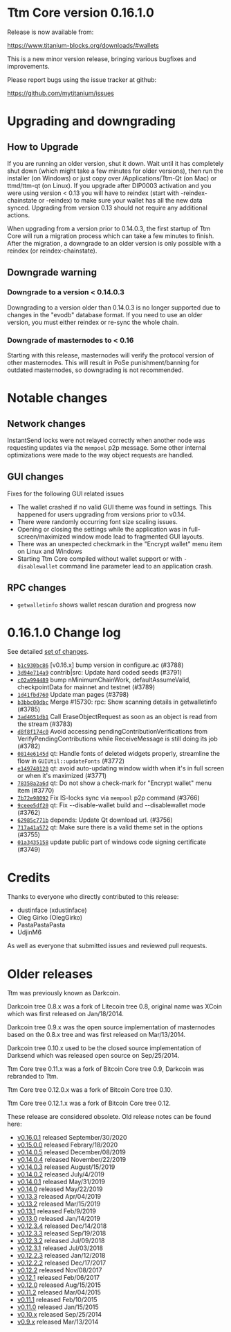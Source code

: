 Ttm Core version 0.16.1.0
==========================

Release is now available from:

  <https://www.titanium-blocks.org/downloads/#wallets>

This is a new minor version release, bringing various bugfixes and improvements.

Please report bugs using the issue tracker at github:

  <https://github.com/mytitanium/issues>


Upgrading and downgrading
=========================

How to Upgrade
--------------

If you are running an older version, shut it down. Wait until it has completely
shut down (which might take a few minutes for older versions), then run the
installer (on Windows) or just copy over /Applications/Ttm-Qt (on Mac) or
ttmd/ttm-qt (on Linux). If you upgrade after DIP0003 activation and you were
using version < 0.13 you will have to reindex (start with -reindex-chainstate
or -reindex) to make sure your wallet has all the new data synced. Upgrading
from version 0.13 should not require any additional actions.

When upgrading from a version prior to 0.14.0.3, the
first startup of Ttm Core will run a migration process which can take a few
minutes to finish. After the migration, a downgrade to an older version is only
possible with a reindex (or reindex-chainstate).

Downgrade warning
-----------------

### Downgrade to a version < 0.14.0.3

Downgrading to a version older than 0.14.0.3 is no longer supported due to
changes in the "evodb" database format. If you need to use an older version,
you must either reindex or re-sync the whole chain.

### Downgrade of masternodes to < 0.16

Starting with this release, masternodes will verify the protocol version of other
masternodes. This will result in PoSe punishment/banning for outdated masternodes,
so downgrading is not recommended.

Notable changes
===============

Network changes
---------------
InstantSend locks were not relayed correctly when another node was requesting updates via the `mempool`
p2p message. Some other internal optimizations were made to the way object requests are handled.

GUI changes
-----------
Fixes for the following GUI related issues
- The wallet crashed if no valid GUI theme was found in settings.
This happened for users upgrading from versions prior to v0.14.
- There were randomly occurring font size scaling issues.
- Opening or closing the settings while the application was in full-screen/maximized
window mode lead to fragmented GUI layouts.
- There was an unexpected checkmark in the "Encrypt wallet" menu item on Linux and Windows
- Starting Ttm Core compiled without wallet support or with `-disablewallet` command line
parameter lead to an application crash.

RPC changes
-----------
- `getwalletinfo` shows wallet rescan duration and progress now

0.16.1.0 Change log
===================

See detailed [set of changes](https://github.com/mytitanium/compare/v0.16.0.1...ttmpay:v0.16.1.0).

- [`b1c930bc86`](https://github.com/mytitanium/commit/b1c930bc86) [v0.16.x] bump version in configure.ac (#3788)
- [`3d94e714a9`](https://github.com/mytitanium/commit/3d94e714a9) contrib|src: Update hard coded seeds (#3791)
- [`c02a994489`](https://github.com/mytitanium/commit/c02a994489) bump nMinimumChainWork, defaultAssumeValid, checkpointData for mainnet and testnet (#3789)
- [`1d41fbd760`](https://github.com/mytitanium/commit/1d41fbd760) Update man pages (#3798)
- [`b3bbc00dbc`](https://github.com/mytitanium/commit/b3bbc00dbc) Merge #15730: rpc: Show scanning details in getwalletinfo (#3785)
- [`3ad4651db1`](https://github.com/mytitanium/commit/3ad4651db1) Call EraseObjectRequest as soon as an object is read from the stream (#3783)
- [`d8f8f174c0`](https://github.com/mytitanium/commit/d8f8f174c0) Avoid accessing pendingContributionVerifications from VerifyPendingContributions while ReceiveMessage is still doing its job (#3782)
- [`0814e6145d`](https://github.com/mytitanium/commit/0814e6145d) qt: Handle fonts of deleted widgets properly, streamline the flow in `GUIUtil::updateFonts` (#3772)
- [`e149740120`](https://github.com/mytitanium/commit/e149740120) qt: avoid auto-updating window width when it's in full screen or when it's maximized (#3771)
- [`78358a2a6d`](https://github.com/mytitanium/commit/78358a2a6d) qt: Do not show a check-mark for "Encrypt wallet" menu item (#3770)
- [`7b72e98092`](https://github.com/mytitanium/commit/7b72e98092) Fix IS-locks sync via `mempool` p2p command (#3766)
- [`9ceee5df20`](https://github.com/mytitanium/commit/9ceee5df20) qt: Fix --disable-wallet build and --disablewallet mode (#3762)
- [`62985c771b`](https://github.com/mytitanium/commit/62985c771b) depends: Update Qt download url. (#3756)
- [`717a41a572`](https://github.com/mytitanium/commit/717a41a572) qt: Make sure there is a valid theme set in the options (#3755)
- [`01a3435158`](https://github.com/mytitanium/commit/01a3435158) update public part of windows code signing certificate (#3749)

Credits
=======

Thanks to everyone who directly contributed to this release:

- dustinface (xdustinface)
- Oleg Girko (OlegGirko)
- PastaPastaPasta
- UdjinM6

As well as everyone that submitted issues and reviewed pull requests.

Older releases
==============

Ttm was previously known as Darkcoin.

Darkcoin tree 0.8.x was a fork of Litecoin tree 0.8, original name was XCoin
which was first released on Jan/18/2014.

Darkcoin tree 0.9.x was the open source implementation of masternodes based on
the 0.8.x tree and was first released on Mar/13/2014.

Darkcoin tree 0.10.x used to be the closed source implementation of Darksend
which was released open source on Sep/25/2014.

Ttm Core tree 0.11.x was a fork of Bitcoin Core tree 0.9,
Darkcoin was rebranded to Ttm.

Ttm Core tree 0.12.0.x was a fork of Bitcoin Core tree 0.10.

Ttm Core tree 0.12.1.x was a fork of Bitcoin Core tree 0.12.

These release are considered obsolete. Old release notes can be found here:

- [v0.16.0.1](https://github.com/mytitanium/blob/master/doc/release-notes/ttm/release-notes-0.16.0.1.md) released September/30/2020
- [v0.15.0.0](https://github.com/mytitanium/blob/master/doc/release-notes/ttm/release-notes-0.15.0.0.md) released Febrary/18/2020
- [v0.14.0.5](https://github.com/mytitanium/blob/master/doc/release-notes/ttm/release-notes-0.14.0.5.md) released December/08/2019
- [v0.14.0.4](https://github.com/mytitanium/blob/master/doc/release-notes/ttm/release-notes-0.14.0.4.md) released November/22/2019
- [v0.14.0.3](https://github.com/mytitanium/blob/master/doc/release-notes/ttm/release-notes-0.14.0.3.md) released August/15/2019
- [v0.14.0.2](https://github.com/mytitanium/blob/master/doc/release-notes/ttm/release-notes-0.14.0.2.md) released July/4/2019
- [v0.14.0.1](https://github.com/mytitanium/blob/master/doc/release-notes/ttm/release-notes-0.14.0.1.md) released May/31/2019
- [v0.14.0](https://github.com/mytitanium/blob/master/doc/release-notes/ttm/release-notes-0.14.0.md) released May/22/2019
- [v0.13.3](https://github.com/mytitanium/blob/master/doc/release-notes/ttm/release-notes-0.13.3.md) released Apr/04/2019
- [v0.13.2](https://github.com/mytitanium/blob/master/doc/release-notes/ttm/release-notes-0.13.2.md) released Mar/15/2019
- [v0.13.1](https://github.com/mytitanium/blob/master/doc/release-notes/ttm/release-notes-0.13.1.md) released Feb/9/2019
- [v0.13.0](https://github.com/mytitanium/blob/master/doc/release-notes/ttm/release-notes-0.13.0.md) released Jan/14/2019
- [v0.12.3.4](https://github.com/mytitanium/blob/master/doc/release-notes/ttm/release-notes-0.12.3.4.md) released Dec/14/2018
- [v0.12.3.3](https://github.com/mytitanium/blob/master/doc/release-notes/ttm/release-notes-0.12.3.3.md) released Sep/19/2018
- [v0.12.3.2](https://github.com/mytitanium/blob/master/doc/release-notes/ttm/release-notes-0.12.3.2.md) released Jul/09/2018
- [v0.12.3.1](https://github.com/mytitanium/blob/master/doc/release-notes/ttm/release-notes-0.12.3.1.md) released Jul/03/2018
- [v0.12.2.3](https://github.com/mytitanium/blob/master/doc/release-notes/ttm/release-notes-0.12.2.3.md) released Jan/12/2018
- [v0.12.2.2](https://github.com/mytitanium/blob/master/doc/release-notes/ttm/release-notes-0.12.2.2.md) released Dec/17/2017
- [v0.12.2](https://github.com/mytitanium/blob/master/doc/release-notes/ttm/release-notes-0.12.2.md) released Nov/08/2017
- [v0.12.1](https://github.com/mytitanium/blob/master/doc/release-notes/ttm/release-notes-0.12.1.md) released Feb/06/2017
- [v0.12.0](https://github.com/mytitanium/blob/master/doc/release-notes/ttm/release-notes-0.12.0.md) released Aug/15/2015
- [v0.11.2](https://github.com/mytitanium/blob/master/doc/release-notes/ttm/release-notes-0.11.2.md) released Mar/04/2015
- [v0.11.1](https://github.com/mytitanium/blob/master/doc/release-notes/ttm/release-notes-0.11.1.md) released Feb/10/2015
- [v0.11.0](https://github.com/mytitanium/blob/master/doc/release-notes/ttm/release-notes-0.11.0.md) released Jan/15/2015
- [v0.10.x](https://github.com/mytitanium/blob/master/doc/release-notes/ttm/release-notes-0.10.0.md) released Sep/25/2014
- [v0.9.x](https://github.com/mytitanium/blob/master/doc/release-notes/ttm/release-notes-0.9.0.md) released Mar/13/2014
